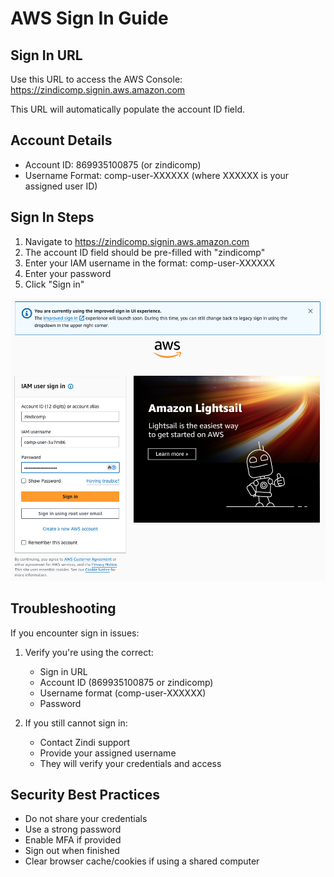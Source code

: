 # AWS Sign In Guide

## Sign In URL
Use this URL to access the AWS Console:
https://zindicomp.signin.aws.amazon.com

This URL will automatically populate the account ID field.

## Account Details
- Account ID: 869935100875 (or zindicomp)
- Username Format: comp-user-XXXXXX (where XXXXXX is your assigned user ID)

## Sign In Steps

1. Navigate to https://zindicomp.signin.aws.amazon.com
2. The account ID field should be pre-filled with "zindicomp"
3. Enter your IAM username in the format: comp-user-XXXXXX
4. Enter your password
5. Click "Sign in"

![AWS Sign In Example](AwsSignInExample.png)

## Troubleshooting

If you encounter sign in issues:

1. Verify you're using the correct:
   - Sign in URL
   - Account ID (869935100875 or zindicomp)
   - Username format (comp-user-XXXXXX)
   - Password

2. If you still cannot sign in:
   - Contact Zindi support
   - Provide your assigned username
   - They will verify your credentials and access

## Security Best Practices

- Do not share your credentials
- Use a strong password
- Enable MFA if provided
- Sign out when finished
- Clear browser cache/cookies if using a shared computer

